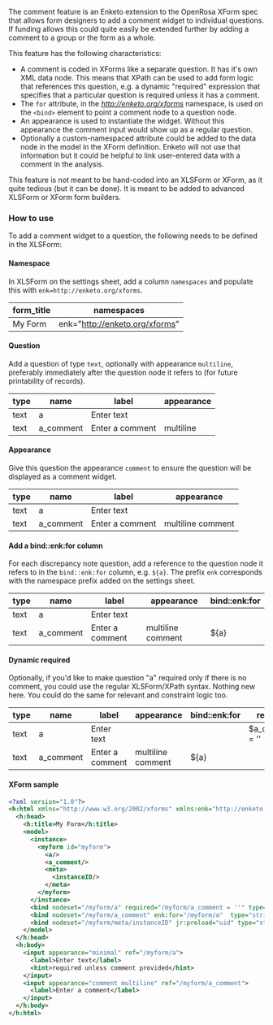 The comment feature is an Enketo extension to the OpenRosa XForm spec that allows form designers to add a comment widget to individual questions. If funding allows this could quite easily be extended further by adding a comment to a group or the form as a whole.

This feature has the following characteristics:
- A comment is coded in XForms like a separate question. It has it's own XML data node. This means that XPath can be used to add form logic that references this question, e.g. a dynamic "required" expression that specifies that a particular question is required unless it has a comment.
- The `for` attribute, in the _http://enketo.org/xforms_ namespace, is used on the `<bind>` element to point a comment node to a question node. 
- An appearance is used to instantiate the widget. Without this appearance the comment input would show up as a regular question.
- Optionally a custom-namespaced attribute could be added to the data node in the model in the XForm definition. Enketo will not use that information but it could be helpful to link user-entered data with a comment in the analysis.


This feature is not meant to be hand-coded into an XLSForm or XForm, as it quite tedious (but it can be done). It is meant to be added to advanced XLSForm or XForm form builders.

### How to use

To add a comment widget to a question, the following needs to be defined in the XLSForm:

#### Namespace

In XLSForm on the settings sheet, add a column `namespaces` and populate this with `enk=http://enketo.org/xforms`.

| form_title | namespaces                     |
| ---------- | ------------------------------ |
| My Form    | enk="http://enketo.org/xforms" |


#### Question

Add a question of type `text`, optionally with appearance `multiline`, preferably immediately after the question node it refers to (for future printability of records).

| type | name      | label           | appearance |
| ---- | --------- | --------------- | ---------- |
| text | a         | Enter text      |            |
| text | a_comment | Enter a comment | multiline  |

#### Appearance

Give this question the appearance `comment` to ensure the question will be displayed as a comment widget. 

| type | name      | label           | appearance        |
| ---- | --------- | --------------- | ----------------- |
| text | a         | Enter text      |                   |
| text | a_comment | Enter a comment | multiline comment |


#### Add a bind::enk:for column

For each discrepancy note question, add a reference to the question node it refers to in the `bind::enk:for` column, e.g. `${a}`. The prefix `enk` corresponds with the namespace prefix added on the settings sheet.

| type | name      | label           | appearance        | bind::enk:for |
| ---- | --------- | --------------- | ----------------- | ------------- |
| text | a         | Enter text      |                   |               |
| text | a_comment | Enter a comment | multiline comment | ${a}          |

#### Dynamic required

Optionally, if you'd like to make question "a" required only if there is no comment, you could use the regular XLSForm/XPath syntax. Nothing new here. You could do the same for relevant and constraint logic too.

| type | name      | label           | appearance        | bind::enk:for | required        |
| ---- | --------- | --------------- | ----------------- | ------------- | --------------- |
| text | a         | Enter text      |                   |               | $a_comment = '' |
| text | a_comment | Enter a comment | multiline comment | ${a}          |                 |


#### XForm sample

```xml
<?xml version="1.0"?>
<h:html xmlns="http://www.w3.org/2002/xforms" xmlns:enk="http://enketo.org/xforms" xmlns:ev="http://www.w3.org/2001/xml-events" xmlns:h="http://www.w3.org/1999/xhtml" xmlns:jr="http://openrosa.org/javarosa" xmlns:orx="http://openrosa.org/xforms" xmlns:xsd="http://www.w3.org/2001/XMLSchema">
  <h:head>
    <h:title>My Form</h:title>
    <model>
      <instance>
        <myform id="myform">
          <a/>
          <a_comment/>
          <meta>
            <instanceID/>
          </meta>
        </myform>
      </instance>
      <bind nodeset="/myform/a" required="/myform/a_comment = ''" type="string"/>
      <bind nodeset="/myform/a_comment" enk:for="/myform/a"  type="string"/>
      <bind nodeset="/myform/meta/instanceID" jr:preload="uid" type="string"/>
    </model>
  </h:head>
  <h:body>
    <input appearance="minimal" ref="/myform/a">
      <label>Enter text</label>
      <hint>required unless comment provided</hint>
    </input>
    <input appearance="comment multiline" ref="/myform/a_comment">
      <label>Enter a comment</label>
    </input>
  </h:body>
</h:html>

```
